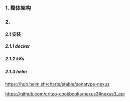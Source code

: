 ### 1. 整体架构

### 2.

#### 2.1 安装

##### 2.1.1 docker

##### 2.1.2 k8s

##### 2.1.3 helm

https://hub.helm.sh/charts/stable/sonatype-nexus

https://github.com/criteo-cookbooks/nexus3#nexus3_api

